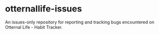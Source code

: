 # otternallife-issues
An issues-only repository for reporting and tracking bugs encountered on Otternal Life - Habit Tracker.
